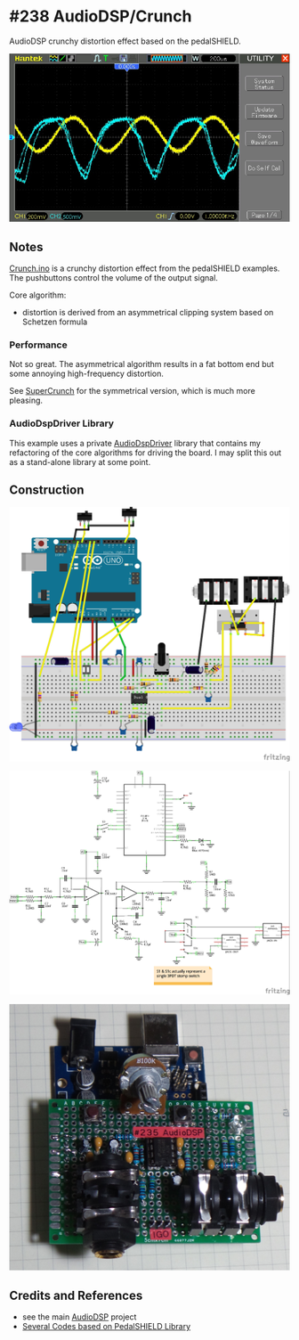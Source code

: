 # #238 AudioDSP/Crunch

AudioDSP crunchy distortion effect based on the pedalSHIELD.

![waveform](./assets/Crunch_build.jpg?raw=true)

## Notes

[Crunch.ino](./Crunch.ino) is a crunchy distortion effect from the pedalSHIELD examples.
The pushbuttons control the volume of the output signal.

Core algorithm:

* distortion is derived from an asymmetrical clipping system based on Schetzen formula

### Performance

Not so great. The asymmetrical algorithm results in a fat bottom end but some annoying high-frequency distortion.

See [SuperCrunch](../SuperCrunch) for the symmetrical version, which is much more pleasing.

### AudioDspDriver Library

This example uses a private [AudioDspDriver](../../../libraries/AudioDspDriver) library
that contains my refactoring of the core algorithms for driving the board.
I may split this out as a stand-alone library at some point.


## Construction

![Breadboard](../assets/AudioDSP_bb.jpg?raw=true)

![The Schematic](../assets/AudioDSP_schematic.jpg?raw=true)

![Build](../assets/AudioDSP_build.jpg?raw=true)


## Credits and References
* see the main [AudioDSP](../) project
* [Several Codes based on PedalSHIELD Library](http://www.electrosmash.com/forum/software-pedalshield/133-several-codes-based-on-pedalshield-library?lang=en)
